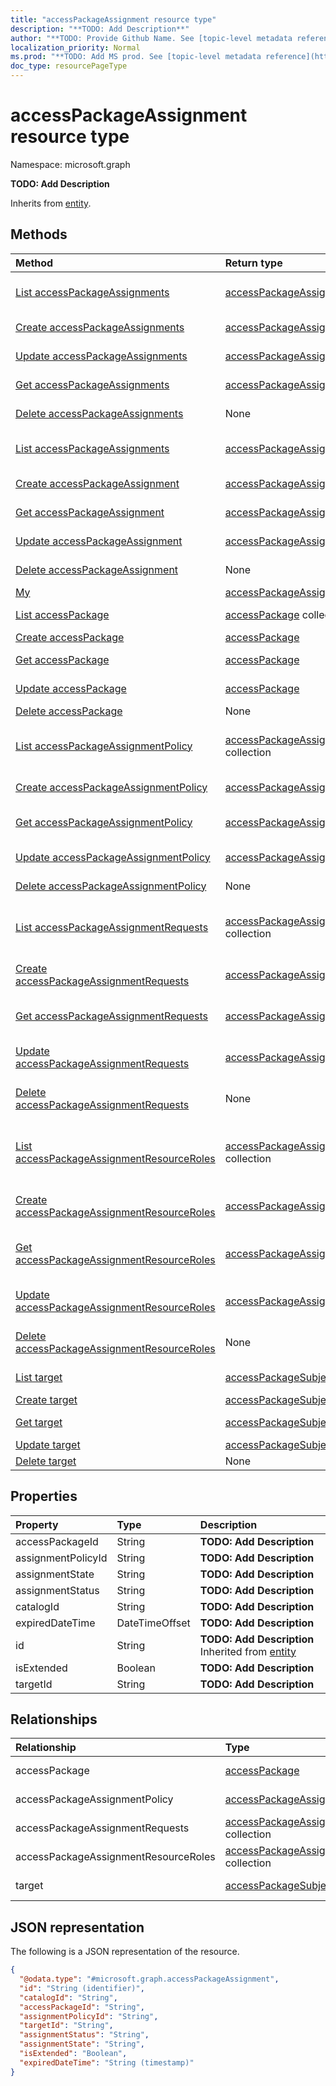```yaml
---
title: "accessPackageAssignment resource type"
description: "**TODO: Add Description**"
author: "**TODO: Provide Github Name. See [topic-level metadata reference](https://msgo.azurewebsites.net/add/document/guidelines/metadata.html#topic-level-metadata)**"
localization_priority: Normal
ms.prod: "**TODO: Add MS prod. See [topic-level metadata reference](https://msgo.azurewebsites.net/add/document/guidelines/metadata.html#topic-level-metadata)**"
doc_type: resourcePageType
---
```


# accessPackageAssignment resource type

Namespace: microsoft.graph

**TODO: Add Description**


Inherits from [entity](../resources/entity.md).

## Methods
|Method|Return type|Description|
|:---|:---|:---|
|[List accessPackageAssignments](../api/entitlementmanagement-list-accesspackageassignments.md)|[accessPackageAssignment](../resources/accesspackageassignment.md) collection|Get the accessPackageAssignments from the accessPackageAssignments navigation property.|
|[Create accessPackageAssignments](../api/entitlementmanagement-post-accesspackageassignments.md)|[accessPackageAssignment](../resources/accesspackageassignment.md)|Create a new accessPackageAssignments object.|
|[Update accessPackageAssignments](../api/entitlementmanagement-update-accesspackageassignments.md)|[accessPackageAssignment](../resources/accesspackageassignment.md)|Update the properties of an accessPackageAssignments object.|
|[Get accessPackageAssignments](../api/entitlementmanagement-get-accesspackageassignment.md)|[accessPackageAssignment](../resources/accesspackageassignment.md)|Read the properties and relationships of an [accessPackageAssignment](../resources/accesspackageassignment.md) object.|
|[Delete accessPackageAssignments](../api/entitlementmanagement-delete-accesspackageassignments.md)|None|Delete an [accessPackageAssignment](../resources/accesspackageassignment.md) object.|
|[List accessPackageAssignments](../api/accesspackageassignment-list.md)|[accessPackageAssignment](../resources/accesspackageassignment.md) collection|Get a list of the [accessPackageAssignment](../resources/accesspackageassignment.md) objects and their properties.|
|[Create accessPackageAssignment](../api/accesspackageassignment-create.md)|[accessPackageAssignment](../resources/accesspackageassignment.md)|Create a new [accessPackageAssignment](../resources/accesspackageassignment.md) object.|
|[Get accessPackageAssignment](../api/accesspackageassignment-get.md)|[accessPackageAssignment](../resources/accesspackageassignment.md)|Read the properties and relationships of an [accessPackageAssignment](../resources/accesspackageassignment.md) object.|
|[Update accessPackageAssignment](../api/accesspackageassignment-update.md)|[accessPackageAssignment](../resources/accesspackageassignment.md)|Update the properties of an [accessPackageAssignment](../resources/accesspackageassignment.md) object.|
|[Delete accessPackageAssignment](../api/accesspackageassignment-delete.md)|None|Deletes an [accessPackageAssignment](../resources/accesspackageassignment.md) object.|
|[My](../api/accesspackageassignment-my.md)|[accessPackageAssignment](../resources/accesspackageassignment.md) collection|**TODO: Add Description**|
|[List accessPackage](../api/accesspackageassignment-list-accesspackage.md)|[accessPackage](../resources/accesspackage.md) collection|Get the accessPackages from the accessPackage navigation property.|
|[Create accessPackage](../api/accesspackageassignment-post-accesspackage.md)|[accessPackage](../resources/accesspackage.md)|Create a new accessPackage object.|
|[Get accessPackage](../api/accesspackageassignment-get-accesspackage.md)|[accessPackage](../resources/accesspackage.md)|Read the properties and relationships of an [accessPackage](../resources/accesspackage.md) object.|
|[Update accessPackage](../api/accesspackageassignment-update-accesspackage.md)|[accessPackage](../resources/accesspackage.md)|Update the properties of an accessPackage object.|
|[Delete accessPackage](../api/accesspackageassignment-delete-accesspackage.md)|None|Delete an [accessPackage](../resources/accesspackage.md) object.|
|[List accessPackageAssignmentPolicy](../api/accesspackageassignment-list-accesspackageassignmentpolicy.md)|[accessPackageAssignmentPolicy](../resources/accesspackageassignmentpolicy.md) collection|Get the accessPackageAssignmentPolicies from the accessPackageAssignmentPolicy navigation property.|
|[Create accessPackageAssignmentPolicy](../api/accesspackageassignment-post-accesspackageassignmentpolicy.md)|[accessPackageAssignmentPolicy](../resources/accesspackageassignmentpolicy.md)|Create a new accessPackageAssignmentPolicy object.|
|[Get accessPackageAssignmentPolicy](../api/accesspackageassignment-get-accesspackageassignmentpolicy.md)|[accessPackageAssignmentPolicy](../resources/accesspackageassignmentpolicy.md)|Read the properties and relationships of an [accessPackageAssignmentPolicy](../resources/accesspackageassignmentpolicy.md) object.|
|[Update accessPackageAssignmentPolicy](../api/accesspackageassignment-update-accesspackageassignmentpolicy.md)|[accessPackageAssignmentPolicy](../resources/accesspackageassignmentpolicy.md)|Update the properties of an accessPackageAssignmentPolicy object.|
|[Delete accessPackageAssignmentPolicy](../api/accesspackageassignment-delete-accesspackageassignmentpolicy.md)|None|Delete an [accessPackageAssignmentPolicy](../resources/accesspackageassignmentpolicy.md) object.|
|[List accessPackageAssignmentRequests](../api/accesspackageassignment-list-accesspackageassignmentrequests.md)|[accessPackageAssignmentRequest](../resources/accesspackageassignmentrequest.md) collection|Get the accessPackageAssignmentRequests from the accessPackageAssignmentRequests navigation property.|
|[Create accessPackageAssignmentRequests](../api/accesspackageassignment-post-accesspackageassignmentrequests.md)|[accessPackageAssignmentRequest](../resources/accesspackageassignmentrequest.md)|Create a new accessPackageAssignmentRequests object.|
|[Get accessPackageAssignmentRequests](../api/accesspackageassignment-get-accesspackageassignmentrequest.md)|[accessPackageAssignmentRequest](../resources/accesspackageassignmentrequest.md)|Read the properties and relationships of an [accessPackageAssignmentRequest](../resources/accesspackageassignmentrequest.md) object.|
|[Update accessPackageAssignmentRequests](../api/accesspackageassignment-update-accesspackageassignmentrequests.md)|[accessPackageAssignmentRequest](../resources/accesspackageassignmentrequest.md)|Update the properties of an accessPackageAssignmentRequests object.|
|[Delete accessPackageAssignmentRequests](../api/accesspackageassignment-delete-accesspackageassignmentrequests.md)|None|Delete an [accessPackageAssignmentRequest](../resources/accesspackageassignmentrequest.md) object.|
|[List accessPackageAssignmentResourceRoles](../api/accesspackageassignment-list-accesspackageassignmentresourceroles.md)|[accessPackageAssignmentResourceRole](../resources/accesspackageassignmentresourcerole.md) collection|Get the accessPackageAssignmentResourceRoles from the accessPackageAssignmentResourceRoles navigation property.|
|[Create accessPackageAssignmentResourceRoles](../api/accesspackageassignment-post-accesspackageassignmentresourceroles.md)|[accessPackageAssignmentResourceRole](../resources/accesspackageassignmentresourcerole.md)|Create a new accessPackageAssignmentResourceRoles object.|
|[Get accessPackageAssignmentResourceRoles](../api/accesspackageassignment-get-accesspackageassignmentresourcerole.md)|[accessPackageAssignmentResourceRole](../resources/accesspackageassignmentresourcerole.md)|Read the properties and relationships of an [accessPackageAssignmentResourceRole](../resources/accesspackageassignmentresourcerole.md) object.|
|[Update accessPackageAssignmentResourceRoles](../api/accesspackageassignment-update-accesspackageassignmentresourceroles.md)|[accessPackageAssignmentResourceRole](../resources/accesspackageassignmentresourcerole.md)|Update the properties of an accessPackageAssignmentResourceRoles object.|
|[Delete accessPackageAssignmentResourceRoles](../api/accesspackageassignment-delete-accesspackageassignmentresourceroles.md)|None|Delete an [accessPackageAssignmentResourceRole](../resources/accesspackageassignmentresourcerole.md) object.|
|[List target](../api/accesspackageassignment-list-target.md)|[accessPackageSubject](../resources/accesspackagesubject.md) collection|Get the accessPackageSubjects from the target navigation property.|
|[Create target](../api/accesspackageassignment-post-target.md)|[accessPackageSubject](../resources/accesspackagesubject.md)|Create a new target object.|
|[Get target](../api/accesspackageassignment-get-accesspackagesubject.md)|[accessPackageSubject](../resources/accesspackagesubject.md)|Read the properties and relationships of an [accessPackageSubject](../resources/accesspackagesubject.md) object.|
|[Update target](../api/accesspackageassignment-update-target.md)|[accessPackageSubject](../resources/accesspackagesubject.md)|Update the properties of a target object.|
|[Delete target](../api/accesspackageassignment-delete-target.md)|None|Delete an [accessPackageSubject](../resources/accesspackagesubject.md) object.|

## Properties
|Property|Type|Description|
|:---|:---|:---|
|accessPackageId|String|**TODO: Add Description**|
|assignmentPolicyId|String|**TODO: Add Description**|
|assignmentState|String|**TODO: Add Description**|
|assignmentStatus|String|**TODO: Add Description**|
|catalogId|String|**TODO: Add Description**|
|expiredDateTime|DateTimeOffset|**TODO: Add Description**|
|id|String|**TODO: Add Description** Inherited from [entity](../resources/entity.md)|
|isExtended|Boolean|**TODO: Add Description**|
|targetId|String|**TODO: Add Description**|

## Relationships
|Relationship|Type|Description|
|:---|:---|:---|
|accessPackage|[accessPackage](../resources/accesspackage.md)|**TODO: Add Description**|
|accessPackageAssignmentPolicy|[accessPackageAssignmentPolicy](../resources/accesspackageassignmentpolicy.md)|**TODO: Add Description**|
|accessPackageAssignmentRequests|[accessPackageAssignmentRequest](../resources/accesspackageassignmentrequest.md) collection|**TODO: Add Description**|
|accessPackageAssignmentResourceRoles|[accessPackageAssignmentResourceRole](../resources/accesspackageassignmentresourcerole.md) collection|**TODO: Add Description**|
|target|[accessPackageSubject](../resources/accesspackagesubject.md)|**TODO: Add Description**|

## JSON representation
The following is a JSON representation of the resource.
<!-- {
  "blockType": "resource",
  "keyProperty": "id",
  "@odata.type": "microsoft.graph.accessPackageAssignment",
  "baseType": "microsoft.graph.entity",
  "openType": false
}
-->
``` json
{
  "@odata.type": "#microsoft.graph.accessPackageAssignment",
  "id": "String (identifier)",
  "catalogId": "String",
  "accessPackageId": "String",
  "assignmentPolicyId": "String",
  "targetId": "String",
  "assignmentStatus": "String",
  "assignmentState": "String",
  "isExtended": "Boolean",
  "expiredDateTime": "String (timestamp)"
}
```

